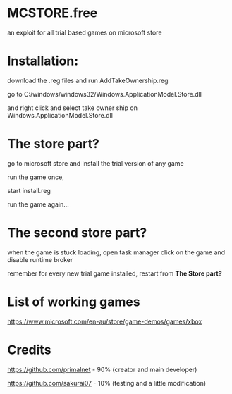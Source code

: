 # MCSTORE.free
an exploit for all trial based games on microsoft store

# Installation:
download the .reg files and run AddTakeOwnership.reg

go to C:/windows/windows32/Windows.ApplicationModel.Store.dll

and right click and select take owner ship on Windows.ApplicationModel.Store.dll

# The store part?

go to microsoft store and install the trial version of any game

run the game once,

start install.reg

run the game again...

# The second store part?

when the game is stuck loading, open task manager click on the game and disable runtime broker

remember for every new trial game installed, restart from **The Store part?**

# List of working games

https://www.microsoft.com/en-au/store/game-demos/games/xbox

# Credits

https://github.com/primalnet - 90% (creator and main developer)

https://github.com/sakurai07 - 10% (testing and a little modification)
